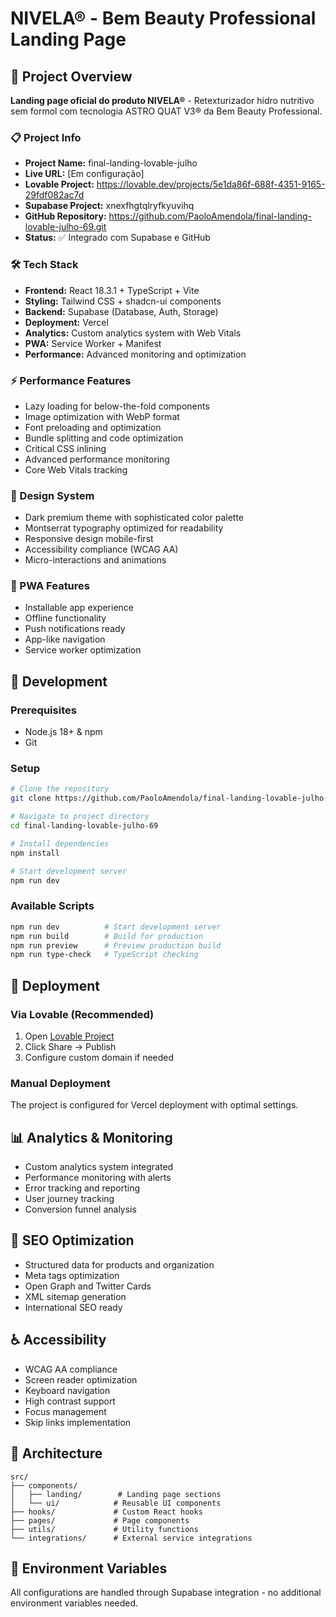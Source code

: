 # NIVELA® - Bem Beauty Professional Landing Page

## 🚀 Project Overview

**Landing page oficial do produto NIVELA®** - Retexturizador hidro nutritivo sem formol com tecnologia ASTRO QUAT V3® da Bem Beauty Professional.

### 📋 Project Info

- **Project Name:** final-landing-lovable-julho  
- **Live URL:** [Em configuração]
- **Lovable Project:** https://lovable.dev/projects/5e1da86f-688f-4351-9165-29fdf082ac7d  
- **Supabase Project:** xnexfhgtqlryfkyuvihq  
- **GitHub Repository:** https://github.com/PaoloAmendola/final-landing-lovable-julho-69.git  
- **Status:** ✅ Integrado com Supabase e GitHub

### 🛠 Tech Stack

- **Frontend:** React 18.3.1 + TypeScript + Vite
- **Styling:** Tailwind CSS + shadcn-ui components
- **Backend:** Supabase (Database, Auth, Storage)
- **Deployment:** Vercel
- **Analytics:** Custom analytics system with Web Vitals
- **PWA:** Service Worker + Manifest
- **Performance:** Advanced monitoring and optimization

### ⚡ Performance Features

- Lazy loading for below-the-fold components
- Image optimization with WebP format
- Font preloading and optimization
- Bundle splitting and code optimization
- Critical CSS inlining
- Advanced performance monitoring
- Core Web Vitals tracking

### 🎨 Design System

- Dark premium theme with sophisticated color palette
- Montserrat typography optimized for readability
- Responsive design mobile-first
- Accessibility compliance (WCAG AA)
- Micro-interactions and animations

### 📱 PWA Features

- Installable app experience
- Offline functionality
- Push notifications ready
- App-like navigation
- Service worker optimization

## 🔧 Development

### Prerequisites

- Node.js 18+ & npm
- Git

### Setup

```bash
# Clone the repository
git clone https://github.com/PaoloAmendola/final-landing-lovable-julho-69.git

# Navigate to project directory
cd final-landing-lovable-julho-69

# Install dependencies
npm install

# Start development server
npm run dev
```

### Available Scripts

```bash
npm run dev          # Start development server
npm run build        # Build for production
npm run preview      # Preview production build
npm run type-check   # TypeScript checking
```

## 🚀 Deployment

### Via Lovable (Recommended)
1. Open [Lovable Project](https://lovable.dev/projects/5e1da86f-688f-4351-9165-29fdf082ac7d)
2. Click Share → Publish
3. Configure custom domain if needed

### Manual Deployment
The project is configured for Vercel deployment with optimal settings.

## 📊 Analytics & Monitoring

- Custom analytics system integrated
- Performance monitoring with alerts
- Error tracking and reporting
- User journey tracking
- Conversion funnel analysis

## 🎯 SEO Optimization

- Structured data for products and organization
- Meta tags optimization
- Open Graph and Twitter Cards
- XML sitemap generation
- International SEO ready

## ♿ Accessibility

- WCAG AA compliance
- Screen reader optimization
- Keyboard navigation
- High contrast support
- Focus management
- Skip links implementation

## 📐 Architecture

```
src/
├── components/
│   ├── landing/        # Landing page sections
│   └── ui/            # Reusable UI components
├── hooks/             # Custom React hooks
├── pages/             # Page components
├── utils/             # Utility functions
└── integrations/      # External service integrations
```

## 🔐 Environment Variables

All configurations are handled through Supabase integration - no additional environment variables needed.
